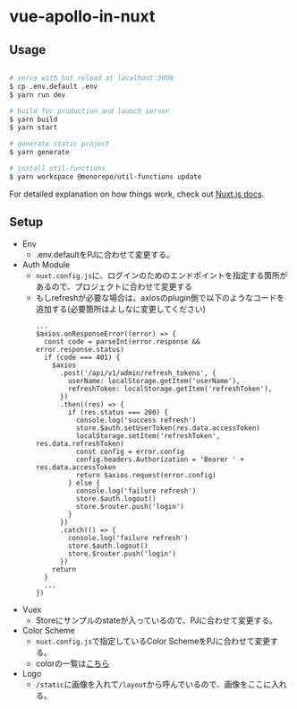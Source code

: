 # vue-apollo-in-nuxt

## Usage

```bash

# serve with hot reload at localhost:3000
$ cp .env.default .env
$ yarn run dev

# build for production and launch server
$ yarn build
$ yarn start

# generate static project
$ yarn generate

# install util-functions
$ yarn workspace @monorepo/util-functions update
```

For detailed explanation on how things work, check out [Nuxt.js docs](https://nuxtjs.org).

## Setup
- Env
    - .env.defaultをPJに合わせて変更する。
- Auth Module
    - `nuxt.config.js`に、ログインのためのエンドポイントを指定する箇所があるので、プロジェクトに合わせて変更する
    - もしrefreshが必要な場合は、axiosのplugin側で以下のようなコードを追加する(必要箇所はよしなに変更してください)
        ```
        ...
        $axios.onResponseError((error) => {
          const code = parseInt(error.response && error.response.status)
          if (code === 401) {
            $axios
              .post('/api/v1/admin/refresh_tokens', {
                userName: localStorage.getItem('userName'),
                refreshToken: localStorage.getItem('refreshToken'),
              })
              .then((res) => {
                if (res.status === 200) {
                  console.log('success refresh')
                  store.$auth.setUserToken(res.data.accessToken)
                  localStorage.setItem('refreshToken', res.data.refreshToken)
                  const config = error.config
                  config.headers.Authorization = 'Bearer ' + res.data.accessToken
                  return $axios.request(error.config)
                } else {
                  console.log('failure refresh')
                  store.$auth.logout()
                  store.$router.push('login')
                }
              })
              .catch(() => {
                console.log('failure refresh')
                store.$auth.logout()
                store.$router.push('login')
              })
            return
          }
          ...
        })
        ```
- Vuex
    - Storeにサンプルのstateが入っているので、PJに合わせて変更する。
- Color Scheme
    - `nuxt.config.js`で指定しているColor SchemeをPJに合わせて変更する。
    - colorの一覧は[こちら](https://vuetifyjs.com/en/styles/colors/#material-colors)
- Logo
    - `/static`に画像を入れて`/layout`から呼んでいるので、画像をここに入れる。
